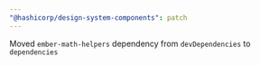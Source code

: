 ```yaml
---
"@hashicorp/design-system-components": patch
---
```


<!-- START components/table/advanced-table -->
Moved `ember-math-helpers` dependency from `devDependencies` to `dependencies`
<!-- END --> 
